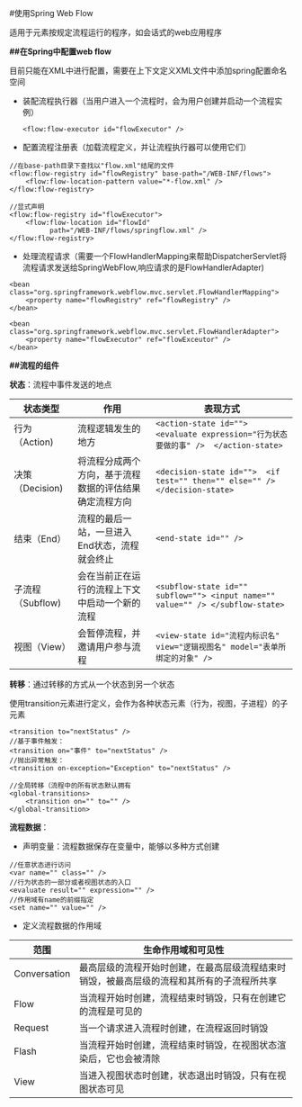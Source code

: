 #使用Spring Web Flow

适用于元素按规定流程运行的程序，如会话式的web应用程序

**##在Spring中配置web flow**

目前只能在XML中进行配置，需要在上下文定义XML文件中添加spring配置命名空间

* 装配流程执行器（当用户进入一个流程时，会为用户创建并启动一个流程实例）
  
  `<flow:flow-executor id="flowExecutor" />`
  
* 配置流程注册表（加载流程定义，并让流程执行器可以使用它们）

```
//在base-path目录下查找以"flow.xml"结尾的文件
<flow:flow-registry id="flowRegistry" base-path="/WEB-INF/flows">
    <flow:flow-location-pattern value="*-flow.xml" />
</flow:flow-registry>

//显式声明
<flow:flow-registry id="flowExecutor">
    <flow:flow-location id="flowId" 
          path="/WEB-INF/flows/springflow.xml" />
</flow:flow-registry>
```

* 处理流程请求（需要一个FlowHandlerMapping来帮助DispatcherServlet将流程请求发送给SpringWebFlow,响应请求的是FlowHandlerAdapter)

```
<bean class="org.springframework.webflow.mvc.servlet.FlowHandlerMapping">
    <property name="flowRegistry" ref="flowRegistry" />
</bean>

<bean class="org.springframework.webflow.mvc.servlet.FlowHandlerAdapter">
    <property name="flowExecutor" ref="flowExceutor" />
</bean>
```

**##流程的组件**

**状态**：流程中事件发送的地点

状态类型            |作用                                             |  表现方式
-------------------|-------------------------------------------------|----------------------------
行为（Action)       |流程逻辑发生的地方| `<action-state id="">    <evaluate expression="行为状态要做的事" />  </action-state>`
决策（Decision)     |将流程分成两个方向，基于流程数据的评估结果确定流程方向| `<decision-state id="">  <if test="" then="" else="" /> </decision-state>`
结束（End）         |流程的最后一站，一旦进入End状态，流程就会终止| `<end-state id="" />`
子流程（Subflow)    |会在当前正在运行的流程上下文中启动一个新的流程| `<subflow-state id="" subflow=""> <input name="" value="" /> </subflow-state>`
视图（View）        |会暂停流程，并邀请用户参与流程| `<view-state id="流程内标识名" view="逻辑视图名" model="表单所绑定的对象" />`

**转移**：通过转移的方式从一个状态到另一个状态

使用transition元素进行定义，会作为各种状态元素（行为，视图，子进程）的子元素
```
<transition to="nextStatus" />
//基于事件触发：
<transition on="事件" to="nextStatus" />
//抛出异常触发：
<transition on-exception="Exception" to="nextStatus" />

//全局转移（流程中的所有状态默认拥有
<global-transitions>
    <transition on="" to="" />
</global-transition>
```

**流程数据**：

* 声明变量：流程数据保存在变量中，能够以多种方式创建
```
//任意状态进行访问
<var name="" class="" />
//行为状态的一部分或者视图状态的入口
<evaluate result="" expression="" />
//作用域有name的前缀指定
<set name="" value="" />
```

* 定义流程数据的作用域

范围    |生命作用域和可见性
--------|----------------
Conversation|最高层级的流程开始时创建，在最高层级流程结束时销毁，被最高层级的流程和其所有的子流程所共享
Flow        |当流程开始时创建，流程结束时销毁，只有在创建它的流程是可见的
Request     |当一个请求进入流程时创建，在流程返回时销毁
Flash       |当流程开始时创建，流程结束时销毁，在视图状态渲染后，它也会被清除
View        |当进入视图状态时创建，状态退出时销毁，只有在视图状态可见




